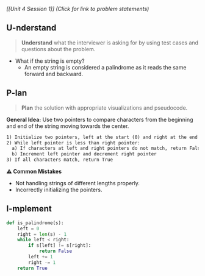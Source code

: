 *[[Unit 4 Session 1]] (Click for link to problem statements)*

## U-nderstand
 
> **Understand** what the interviewer is asking for by using test cases and questions about the problem.

- What if the string is empty?
  - An empty string is considered a palindrome as it reads the same forward and backward.

## P-lan

> **Plan** the solution with appropriate visualizations and pseudocode.

**General Idea:** Use two pointers to compare characters from the beginning and end of the string moving towards the center.

```markdown
1) Initialize two pointers, left at the start (0) and right at the end (length of s - 1)
2) While left pointer is less than right pointer:
  a) If characters at left and right pointers do not match, return False
  b) Increment left pointer and decrement right pointer
3) If all characters match, return True
```

**⚠️ Common Mistakes**

- Not handling strings of different lengths properly.
- Incorrectly initializing the pointers.

## I-mplement

```python
def is_palindrome(s):
    left = 0
    right = len(s) - 1
    while left < right:
        if s[left] != s[right]:
            return False
        left += 1
        right -= 1
    return True
```